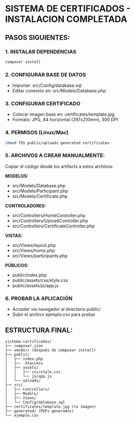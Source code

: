# SISTEMA DE CERTIFICADOS - INSTALACION COMPLETADA

## PASOS SIGUIENTES:

### 1. INSTALAR DEPENDENCIAS
```bash
composer install
```

### 2. CONFIGURAR BASE DE DATOS
- Importar: src/Config/database.sql
- Editar conexión en: src/Models/Database.php

### 3. CONFIGURAR CERTIFICADO
- Colocar imagen base en: certificates/template.jpg
- Formato: JPG, A4 horizontal (297x210mm), 300 DPI

### 4. PERMISOS (Linux/Mac)
```bash
chmod 755 public/uploads generated certificates
```

### 5. ARCHIVOS A CREAR MANUALMENTE:
Copiar el código desde los artifacts a estos archivos:

**MODELOS:**
- src/Models/Database.php
- src/Models/Participant.php
- src/Models/Certificate.php

**CONTROLADORES:**
- src/Controllers/HomeController.php
- src/Controllers/UploadController.php
- src/Controllers/CertificateController.php

**VISTAS:**
- src/Views/layout.php
- src/Views/home.php
- src/Views/participants.php

**PÚBLICOS:**
- public/index.php
- public/assets/css/style.css
- public/assets/js/app.js

### 6. PROBAR LA APLICACIÓN
- Acceder via navegador al directorio public/
- Subir el archivo ejemplo.csv para probar

## ESTRUCTURA FINAL:
```
sistema-certificados/
├── composer.json
├── vendor/ (después de composer install)
├── public/
│   ├── index.php
│   ├── .htaccess
│   ├── assets/
│   │   ├── css/style.css
│   │   └── js/app.js
│   └── uploads/
├── src/
│   ├── Controllers/
│   ├── Models/
│   ├── Views/
│   └── Config/database.sql
├── certificates/template.jpg (tu imagen)
├── generated/ (PDFs generados)
└── ejemplo.csv
```
